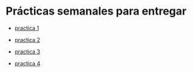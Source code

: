 # Prácticas semanales para entregar

* [practica 1](practica_1)

* [practica 2](practica_2)

* [practica 3](practica_3)

* [practica 4](practica_4)
